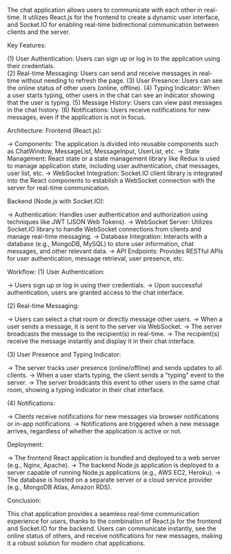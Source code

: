 The chat application allows users to communicate with each other in real-time. It utilizes React.js for 
the frontend to create a dynamic user interface, and Socket.IO for enabling real-time bidirectional communication 
between clients and the server.

Key Features:

(1) User Authentication: Users can sign up or log in to the application using their credentials.<br>
(2) Real-time Messaging: Users can send and receive messages in real-time without needing to refresh the page.
(3) User Presence: Users can see the online status of other users (online, offline).
(4) Typing Indicator: When a user starts typing, other users in the chat can see an indicator showing that the user is typing.
(5) Message History: Users can view past messages in the chat history.
(6) Notifications: Users receive notifications for new messages, even if the application is not in focus.

Architecture:
Frontend (React.js):

-> Components: The application is divided into reusable components such as ChatWindow, MessageList, MessageInput, UserList, etc.
-> State Management: React state or a state management library like Redux is used to manage application state, including user authentication, chat messages, user list, etc.
-> WebSocket Integration: Socket.IO client library is integrated into the React components to establish a WebSocket connection with the server for real-time communication.

Backend (Node.js with Socket.IO):

-> Authentication: Handles user authentication and authorization using techniques like JWT (JSON Web Tokens).
-> WebSocket Server: Utilizes Socket.IO library to handle WebSocket connections from clients and manage real-time messaging.
-> Database Integration: Interacts with a database (e.g., MongoDB, MySQL) to store user information, chat messages, and other relevant data.
-> API Endpoints: Provides RESTful APIs for user authentication, message retrieval, user presence, etc.

Workflow:
(1) User Authentication:

-> Users sign up or log in using their credentials.
-> Upon successful authentication, users are granted access to the chat interface.

(2) Real-time Messaging:

-> Users can select a chat room or directly message other users.
-> When a user sends a message, it is sent to the server via WebSocket.
-> The server broadcasts the message to the recipient(s) in real-time.
-> The recipient(s) receive the message instantly and display it in their chat interface.

(3) User Presence and Typing Indicator:

-> The server tracks user presence (online/offline) and sends updates to all clients.
-> When a user starts typing, the client sends a "typing" event to the server.
-> The server broadcasts this event to other users in the same chat room, showing a typing indicator in their chat interface.

(4) Notifications:

-> Clients receive notifications for new messages via browser notifications or in-app notifications.
-> Notifications are triggered when a new message arrives, regardless of whether the application is active or not.

Deployment:

-> The frontend React application is bundled and deployed to a web server (e.g., Nginx, Apache).
-> The backend Node.js application is deployed to a server capable of running Node.js applications (e.g., AWS EC2, Heroku).
-> The database is hosted on a separate server or a cloud service provider (e.g., MongoDB Atlas, Amazon RDS).

Conclusion:

This chat application provides a seamless real-time communication experience for users, thanks to the combination of React.js 
for the frontend and Socket.IO for the backend. Users can communicate instantly, see the online status of others, and receive 
notifications for new messages, making it a robust solution for modern chat applications.







